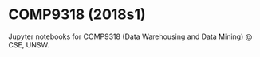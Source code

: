 # COMP9318 (2018s1)

Jupyter notebooks for COMP9318 (Data Warehousing and Data Mining) @ CSE, UNSW. 